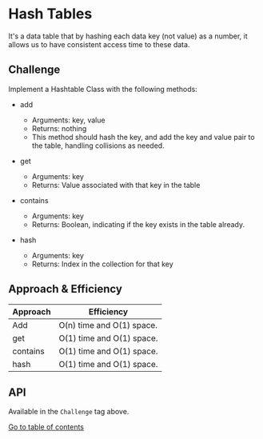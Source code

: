 # Hash Tables
It's a data table that by hashing each data key (not value) as a number, it allows us to have consistent access time to these data.

## Challenge
Implement a Hashtable Class with the following methods:

* add
  * Arguments: key, value
  * Returns: nothing
  * This method should hash the key, and add the key and value pair to the table, handling collisions as needed.

* get
  * Arguments: key
  * Returns: Value associated with that key in the table

* contains
  * Arguments: key
  * Returns: Boolean, indicating if the key exists in the table already.

* hash
  * Arguments: key
  * Returns: Index in the collection for that key


## Approach & Efficiency
| Approach | Efficiency |
| - | - |
| Add | O(n) time and O(1) space. |
| get | O(1) time and O(1) space. |
| contains | O(1) time and O(1) space. |
| hash | O(1) time and O(1) space. |

## API
Available in the `Challenge` tag above.

[Go to table of contents](https://suhaib-ersan.github.io/401-data-structures-and-algorithms)
